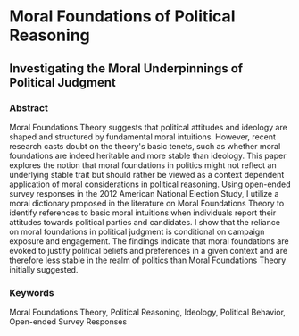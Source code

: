 # Moral Foundations of Political Reasoning
## Investigating the Moral Underpinnings of Political Judgment

### Abstract
Moral Foundations Theory suggests that political attitudes and ideology are shaped and structured by fundamental moral intuitions. However, recent research casts doubt on the theory's basic tenets, such as whether moral foundations are indeed heritable and more stable than ideology. This paper explores the notion that moral foundations in politics might not reflect an underlying stable trait but should rather be viewed as a context dependent application of moral considerations in political reasoning. Using open-ended survey responses in the 2012 American National Election Study, I utilize a moral dictionary proposed in the literature on Moral Foundations Theory to identify references to basic moral intuitions when individuals report their attitudes towards political parties and candidates. I show that the reliance on moral foundations in political judgment is conditional on campaign exposure and engagement. The findings indicate that moral foundations are evoked to justify political beliefs and preferences in a given context and are therefore less stable in the realm of politics than Moral Foundations Theory initially suggested.

### Keywords
Moral Foundations Theory, Political Reasoning, Ideology, Political Behavior, Open-ended Survey Responses